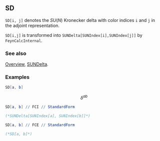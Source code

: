 ## SD

`SD[i, j]` denotes the $SU(N)$ Kronecker delta with color indices `i` and `j` in the adjoint representation.

`SD[i,j]` is transformed into `SUNDelta[SUNIndex[i],SUNIndex[j]]` by `FeynCalcInternal`.

### See also

[Overview](Extra/FeynCalc.md), [SUNDelta](SUNDelta.md).

### Examples

```mathematica
SD[a, b]
```

$$\delta ^{ab}$$

```mathematica
SD[a, b] // FCI // StandardForm

(*SUNDelta[SUNIndex[a], SUNIndex[b]]*)
```

```mathematica
SD[a, b] // FCE // StandardForm

(*SD[a, b]*)
```